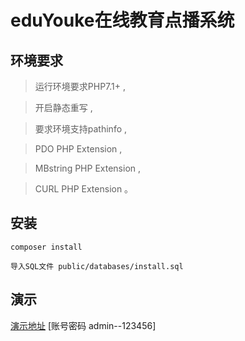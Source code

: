 eduYouke在线教育点播系统
===============


## 环境要求

> 运行环境要求PHP7.1+ ,

> 开启静态重写 ,

> 要求环境支持pathinfo ,

> PDO PHP Extension  ,

> MBstring PHP Extension ,

> CURL PHP Extension 。

## 安装

~~~
composer install

导入SQL文件 public/databases/install.sql
~~~

## 演示

[演示地址](http://edu.lixuqi.com/admin)
[账号密码 admin--123456]



